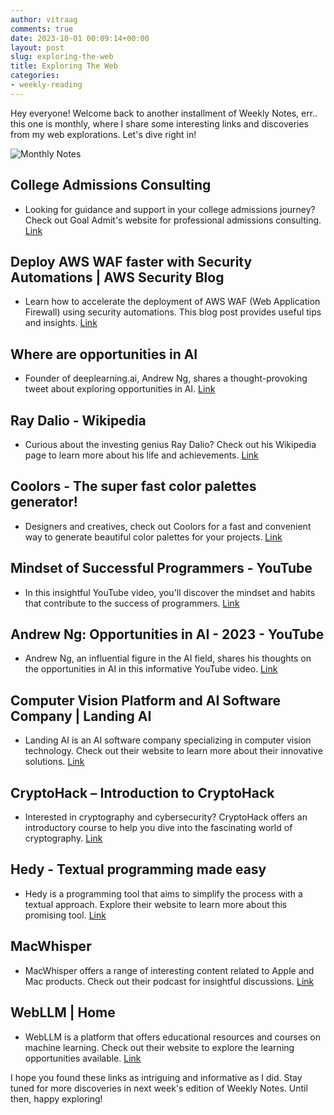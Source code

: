```yaml
---
author: vitraag
comments: true
date: 2023-10-01 00:09:14+00:00
layout: post
slug: exploring-the-web
title: Exploring The Web
categories:
- weekly-reading
---
```

Hey everyone! Welcome back to another installment of Weekly Notes, err.. this one is monthly, where I share some interesting links and discoveries from my web explorations. Let's dive right in!

![Monthly Notes](https://images.unsplash.com/photo-1633526543814-9718c8922b7a?ixlib=rb-4.0.3&ixid=M3wxMjA3fDB8MHxwaG90by1wYWdlfHx8fGVufDB8fHx8fA%3D%3D)

## College Admissions Consulting
- Looking for guidance and support in your college admissions journey? Check out Goal Admit's website for professional admissions consulting.
[Link](https://www.goaladmit.com/)

## Deploy AWS WAF faster with Security Automations | AWS Security Blog
- Learn how to accelerate the deployment of AWS WAF (Web Application Firewall) using security automations. This blog post provides useful tips and insights.
[Link](https://aws.amazon.com/blogs/security/deploy-aws-managed-rules-using-security-automations-for-aws-waf/)

## Where are opportunities in AI
- Founder of deeplearning.ai, Andrew Ng, shares a thought-provoking tweet about exploring opportunities in AI.
[Link](https://x.com/andrewyng/status/1706383483009110254?s=12&t=eKlUFsAeUsm0H4Ny_spTBw)

## Ray Dalio - Wikipedia
- Curious about the investing genius Ray Dalio? Check out his Wikipedia page to learn more about his life and achievements.
[Link](https://en.wikipedia.org/wiki/Ray_Dalio)

## Coolors - The super fast color palettes generator!
- Designers and creatives, check out Coolors for a fast and convenient way to generate beautiful color palettes for your projects.
[Link](https://coolors.co/)

## Mindset of Successful Programmers - YouTube
- In this insightful YouTube video, you'll discover the mindset and habits that contribute to the success of programmers.
[Link](https://www.youtube.com/watch?v=nogh434ykF0)

## Andrew Ng: Opportunities in AI - 2023 - YouTube
- Andrew Ng, an influential figure in the AI field, shares his thoughts on the opportunities in AI in this informative YouTube video.
[Link](https://www.youtube.com/watch?v=5p248yoa3oE)

## Computer Vision Platform and AI Software Company | Landing AI
- Landing AI is an AI software company specializing in computer vision technology. Check out their website to learn more about their innovative solutions.
[Link](https://landing.ai/)

## CryptoHack – Introduction to CryptoHack
- Interested in cryptography and cybersecurity? CryptoHack offers an introductory course to help you dive into the fascinating world of cryptography.
[Link](https://cryptohack.org/courses/intro/course_details/)

## Hedy - Textual programming made easy
- Hedy is a programming tool that aims to simplify the process with a textual approach. Explore their website to learn more about this promising tool.
[Link](https://www.hedycode.com/)

## MacWhisper
- MacWhisper offers a range of interesting content related to Apple and Mac products. Check out their podcast for insightful discussions.
[Link](https://goodsnooze.gumroad.com/l/macwhisper)

## WebLLM | Home
- WebLLM is a platform that offers educational resources and courses on machine learning. Check out their website to explore the learning opportunities available.
[Link](https://webllm.mlc.ai/)

I hope you found these links as intriguing and informative as I did. Stay tuned for more discoveries in next week's edition of Weekly Notes. Until then, happy exploring!